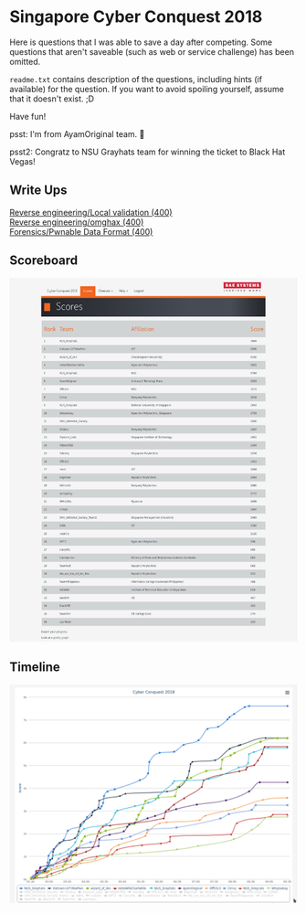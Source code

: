 
# Singapore Cyber Conquest 2018

Here is questions that I was able to save a day after competing.
Some questions that aren't saveable (such as web or service challenge) has been omitted.

`readme.txt` contains description of the questions, including hints (if available) for the question. If you  want to avoid spoiling yourself, assume that it doesn't exist. ;D

Have fun!

psst: I'm from AyamOriginal team. 👋

psst2: Congratz to NSU Grayhats team for winning the ticket to Black Hat Vegas!

## Write Ups
[Reverse engineering/Local validation (400)](challenges/Reverse%20engineering/Local%20validation%20(400)/README.md)  
[Reverse engineering/omghax (400)](challenges/Reverse%20engineering/omghax%20(400)/README.md)  
[Forensics/Pwnable Data Format (400)](challenges/Forensics/Pwnable%20Data%20Format%20(400)/README.md)

## Scoreboard
![](scoreboard.png)

## Timeline
![](submission-timeline.png)
